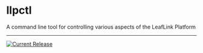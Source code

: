 # llpctl

A command line tool for controlling various aspects of the LeafLink Platform

---

[![Current Release](https://img.shields.io/badge/release-0.1.1-1eb0fc.svg)](https://github.com/leeaflink/llpctl/releases/tag/0.1.1)
